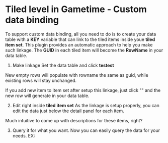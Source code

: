 # Tiled level in Gametime - Custom data binding

To support custom data binding, all you need to do is to create your data table with a **KEY** variable that can link to the tiled items inside youe **tiled item set**. This plugin provides an automatic approach to help you make such linkage. The **GUID** in each tiled item will become the **RowName** in your data table.

1. Make linkage
Set the data table and click **testest**

New empty rows will populate with rowname the same as guid, while existing rows will stay unchanged.

If you add new item to item set after setup this linkage, just click "" and the new row will generate in your data table.



2. Edit right inside **tiled item set**
As the linkage is setup properly, you can edit the data just below the detail panel for each item. 

Much intuitive to come up with descriptions for these items, right?


3. Query it for what you want.
Now you can easily query the data for your needs. EX: